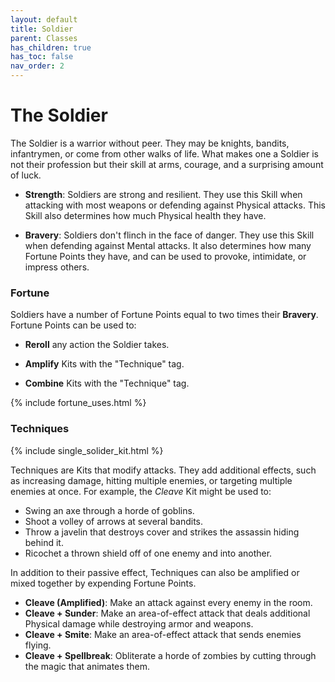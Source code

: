 ```yaml
---
layout: default
title: Soldier
parent: Classes
has_children: true
has_toc: false
nav_order: 2
---
```


# The Soldier

The Soldier is a warrior without peer. They may be knights, bandits, infantrymen, or come from other walks of life. What makes one a Soldier is not their profession but their skill at arms, courage, and a surprising amount of luck.

- **<span style="color: {{ site.soldier_color }}">Strength</span>**: Soldiers are strong and resilient. They use this Skill when attacking with most weapons or defending against Physical attacks. This Skill also determines how much Physical health they have.

- **<span style="color: {{ site.soldier_color }}">Bravery</span>**: Soldiers don't flinch in the face of danger. They use this Skill when defending against Mental attacks. It also determines how many Fortune Points they have, and can be used to provoke, intimidate, or impress others.

### Fortune

Soldiers have a number of Fortune Points equal to two times their **<span style="color: {{ site.soldier_color }}">Bravery</span>**. Fortune Points can be used to:

- **Reroll** any action the Soldier takes.

- **Amplify** Kits with the "Technique" tag.

- **Combine** Kits with the "Technique" tag.

{% include fortune_uses.html %}

### Techniques

{% include single_solider_kit.html %}

Techniques are Kits that modify attacks. They add additional
effects, such as increasing damage, hitting multiple enemies, or
targeting multiple enemies at once. For example, the *Cleave*
Kit might be used to:

- Swing an axe through a horde of goblins.
- Shoot a volley of arrows at several bandits.
- Throw a javelin that destroys cover and strikes the assassin hiding behind it.
- Ricochet a thrown shield off of one enemy and into another.

In addition to their passive effect, Techniques can also be amplified
or mixed together by expending Fortune Points. 

- **Cleave (Amplified)**: Make an attack against every enemy in the room.
- **Cleave + Sunder**: Make an area-of-effect attack that deals additional Physical damage while destroying armor and weapons.
- **Cleave + Smite**: Make an area-of-effect attack that sends enemies flying.
- **Cleave + Spellbreak**: Obliterate a horde of zombies by cutting through the magic that animates them.
